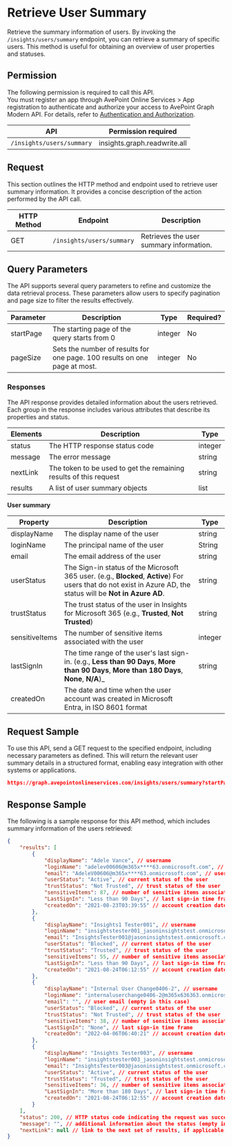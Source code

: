 # Retrieve User Summary

Retrieve the summary information of users. By invoking the `/insights/users/summary` endpoint, you can retrieve a summary of specific users. This method is useful for obtaining an overview of user properties and statuses. 

## Permission 

The following permission is required to call this API.  
You must register an app through AvePoint Online Services > App registration to authenticate and authorize your access to AvePoint Graph Modern API. For details, refer to [Authentication and Authorization](https://learn.avepoint.com/docs/Use-AvePoint-Graph-Modern-API.html#authentication-and-authorization).

| API     | Permission required | 
|-------------------|---------------|
| `/insights/users/summary` | insights.graph.readwrite.all |

## Request 

This section outlines the HTTP method and endpoint used to retrieve user summary information. It provides a concise description of the action performed by the API call. 

| HTTP Method | Endpoint | Description |
| --- | --- | --- |
| GET | `/insights/users/summary` | Retrieves the user summary information. |


## Query Parameters

The API supports several query parameters to refine and customize the data retrieval process. These parameters allow users to specify pagination and page size to filter the results effectively.


| Parameter | Description | Type    | Required? |
|-----------|-------------|---------|-----------|
| startPage | The starting page of the query starts from 0 | integer | No        |
| pageSize  | Sets the number of results for one page. 100 results on one page at most. | integer | No        |

### Responses

The API response provides detailed information about the users retrieved. Each group in the response includes various attributes that describe its properties and status.

| Elements | Description                                      | Type    |
|----------|--------------------------------------------------|---------|
| status   | The HTTP response status code                    | integer |
| message  | The error message                             | string  |
| nextLink | The token to be used to get the remaining results of this request | string  |
| results   | A list of user summary objects               | list   |

**User summary**

| Property         | Description                                                                 |Type
|------------------|-----------------------------------------------------------------------------|------|
| displayName    | The display name of the user                                                | string|
| loginName      | The principal name of the user                                      | String|
| email          | The email address of the user                                               | string|
| userStatus     | The Sign-in status of the Microsoft 365 user. (e.g., **Blocked**, **Active**) For users that do not exist in Azure AD, the status will be **Not in Azure AD**.                     | string|
| trustStatus    | The trust status of the user in Insights for Microsoft 365 (e.g., **Trusted**, **Not Trusted**)                     | string|
| sensitiveItems | The number of sensitive items associated with the user                      |integer|
| lastSignIn     | The time range of the user's last sign-in. (e.g., **Less than 90 Days**, **More than 90 Days**, **More than 180 Days**, **None**, **N/A**)_            |string|
| createdOn      | The date and time when the user account was created in Microsoft Entra, in ISO 8601 format     |


## Request Sample

To use this API, send a GET request to the specified endpoint, including necessary parameters as defined. This will return the relevant user summary details in a structured format, enabling easy integration with other systems or applications. 

```json
https://graph.avepointonlineservices.com/insights/users/summary?startPage=1&pageSize=50
```

## Response Sample  

The following is a sample response for this API method, which includes summary information of the users retrieved: 

```json
{
    "results": [
        {
            "displayName": "Adele Vance", // username
            "loginName": "adelev00606@m365x****63.onmicrosoft.com", // user principal name
            "email": "AdeleV00606@m365x****63.onmicrosoft.com", // user email
            "userStatus": "Active", // current status of the user
            "trustStatus": "Not Trusted", // trust status of the user
            "sensitiveItems": 87, // number of sensitive items associated with the user
            "LastSignIn": "Less than 90 Days", // last sign-in time frame
            "createdOn": "2021-08-23T03:39:55" // account creation date and time
        },
        {
            "displayName": "Insights1 Tester001", // username
            "loginName": "insightstester001_jasoninsightstest.onmicrosoft.com#ext#@m365x636363.onmicrosoft.com", // user principal name
            "email": "InsightsTester001@jasoninsightstest.onmicrosoft.com", // user email
            "userStatus": "Blocked", // current status of the user
            "trustStatus": "Trusted", // trust status of the user
            "sensitiveItems": 55, // number of sensitive items associated with the user
            "LastSignIn": "Less than 90 Days", // last sign-in time frame
            "createdOn": "2021-08-24T06:12:55" // account creation date and time
        },
        {
            "displayName": "Internal User Change0406-2", // username
            "loginName": "internaluserchange0406-2@m365x636363.onmicrosoft.com", // user principal name
            "email": "", // user email (empty in this case)
            "userStatus": "Blocked", // current status of the user
            "trustStatus": "Not Trusted", // trust status of the user
            "sensitiveItems": 38, // number of sensitive items associated with the user
            "LastSignIn": "None", // last sign-in time frame
            "createdOn": "2022-04-06T06:40:21" // account creation date and time
        },
        {
            "displayName": "Insights Tester003", // username
            "loginName": "insightstester003_jasoninsightstest.onmicrosoft.com#ext#@m365x636363.onmicrosoft.com", // user principal name
            "email": "InsightsTester003@jasoninsightstest.onmicrosoft.com", // user email
            "userStatus": "Active", // current status of the user
            "trustStatus": "Trusted", // trust status of the user
            "sensitiveItems": 36, // number of sensitive items associated with the user
            "LastSignIn": "More than 180 Days", // last sign-in time frame
            "createdOn": "2021-08-24T06:12:55" // account creation date and time
        }
    ],
    "status": 200, // HTTP status code indicating the request was successful
    "message": "", // additional information about the status (empty in this case)
    "nextLink": null // link to the next set of results, if applicable; null if there are no more results
}
```